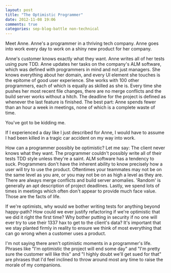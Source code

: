 ```yaml
---
layout: post
title: "The Optimistic Programmer"
date: 2012-11-08 19:06
comments: true
categories: sep-blog-battle non-technical
---
```


Meet Anne. Anne's a programmer in a thriving tech company. Anne goes into work every day to work on a shiny new product for her company.

Anne's customer knows exactly what they want. Anne writes all of her tests using pure TDD. Anne updates her tasks on the company's ALM software, which was defined with programmers in mind and not just managers. She knows everything about her domain, and every UI element she touches is the epitome of good user experience. She works with 100 other programmers, each of which is equally as skilled as she is. Every time she pushes her most recent file changes, there are no merge conflicts and the build server works without a hitch. The deadline for the project is defined as whenever the last feature is finished. The best part: Anne spends fewer than an hour a week in meetings, none of which is a complete waste of time.

You've got to be kidding me.

If I experienced a day like I just described for Anne, I would have to assume I had been killed in a tragic car accident on my way into work.

How can a programmer possibly be optimistic? Let me say: The client never knows what they want. The programmer couldn't possibly write all of their tests TDD style unless they're a saint. ALM software has a tendency to suck. Programmers don't have the inherent ability to know precisely how a user will try to use the product. Oftentimes your teammates may not be on the same level as you are, or you may not be on as high a level as they are. There are always merge conflicts and build server anomalies. 'Random' is generally an apt description of project deadlines. Lastly, we spend lots of times in meetings which often don't appear to provide much face value. Those are the facts of life.

If we're optimists, why would we bother writing tests for anything beyond happy-path? How could we ever justify refactoring if we're optimistic that we did it right the first time? Why bother putting in security if no one will ever try to use their 1337 hax to get to the client's data? It's important that we stay planted firmly in reality to ensure we think of most everything that can go wrong when a customer uses a product.

I'm not saying there aren't optimistic moments in a programmer's life. Phrases like "I'm optimistic the project will end some day" and "I'm pretty sure the customer will like this" and "I highly doubt we'll get sued for that" are phrases that I'd feel inclined to throw around most any time to raise the morale of my companions.
